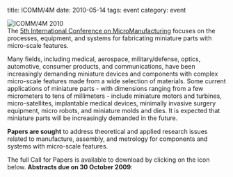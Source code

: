 title: ICOMM/4M
date: 2010-05-14 
tags: event
category: event

![ICOMM/4M 2010](/4m-association/images/logo%202010.jpg)  
The [5th International Conference on MicroManufacturing](http://www.conferencing.uwex.edu/conferences/ICOMM10)
focuses on the processes, equipment, and systems for fabricating miniature parts with micro-scale features.
<!--break-->
Many fields, including medical, aerospace, military/defense, optics, automotive, consumer products, and communications, have been increasingly demanding miniature devices and components with complex micro-scale features made from a wide selection of materials. Some current applications of miniature parts - with dimensions ranging from a few micrometers to tens of millimeters - include miniature motors and turbines, micro-satellites, implantable medical devices, minimally invasive surgery equipment, micro robots, and miniature molds and dies. It is expected that miniature parts will be increasingly demanded in the future.  

**Papers are sought** to address theoretical and applied research issues related to manufacture, assembly, and metrology for components and systems with micro-scale features.

The full Call for Papers is available to download by clicking on the icon below. **Abstracts due on 30 October 2009**:
